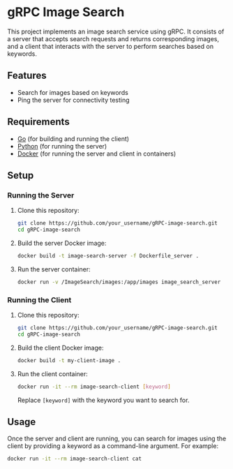 # gRPC Image Search

This project implements an image search service using gRPC. It consists of a server that accepts search requests and returns corresponding images, and a client that interacts with the server to perform searches based on keywords.

## Features

- Search for images based on keywords
- Ping the server for connectivity testing

## Requirements

- [Go](https://golang.org/) (for building and running the client)
- [Python](https://www.python.org/) (for running the server)
- [Docker](https://www.docker.com/) (for running the server and client in containers)

## Setup

### Running the Server

1. Clone this repository:

    ```bash
    git clone https://github.com/your_username/gRPC-image-search.git
    cd gRPC-image-search
    ```

2. Build the server Docker image:

    ```bash
    docker build -t image-search-server -f Dockerfile_server .
    ```

3. Run the server container:

    ```bash
    docker run -v /ImageSearch/images:/app/images image_search_server
    ```

### Running the Client

1. Clone this repository:

    ```bash
    git clone https://github.com/your_username/gRPC-image-search.git
    cd gRPC-image-search
    ```

2. Build the client Docker image:

    ```bash
    docker build -t my-client-image .                                                           
    ```

3. Run the client container:

    ```bash
    docker run -it --rm image-search-client [keyword]
    ```

    Replace `[keyword]` with the keyword you want to search for.

## Usage

Once the server and client are running, you can search for images using the client by providing a keyword as a command-line argument. For example:

```bash
docker run -it --rm image-search-client cat
